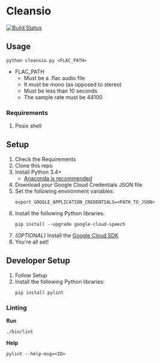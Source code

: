 # Cleansio

[![Build Status](https://travis-ci.com/PatrickDuncan/cleansio.svg?token=9iihWUtXPiNNfbJx3N13&branch=master)](https://travis-ci.com/PatrickDuncan/cleansio)

## Usage
```
python cleansio.py <FLAC_PATH>
```
- FLAC_PATH
    - Must be a .flac audio file
    - It must be mono (as opposed to stereo)
    - Must be less than 10 seconds
    - The sample rate must be 44100

### Requirements

1. Posix shell

## Setup

1. Check the Requirements
2. Clone this repo
3. Install Python 3.4+
    - [Anaconda is recommended](https://www.anaconda.com/download/)
4. Download your Google Cloud Credentials JSON file
5. Set the following environment variables:
    ```
    export GOOGLE_APPLICATION_CREDENTIALS=<PATH_TO_JSON>
    ```
6. Install the following Python libraries:
    ```
    pip install --upgrade google-cloud-speech
    ```
7. _(OPTIONAL)_ Install the [Google Cloud SDK](https://cloud.google.com/sdk/docs/)
8. You're all set!

## Developer Setup

1. Follow Setup
2. Install the following Python libraries:
    ```
    pip install pylint
    ```

### Linting

**Run**
```
./bin/lint
```

**Help**
```
pylint --help-msg=<ID>
```

